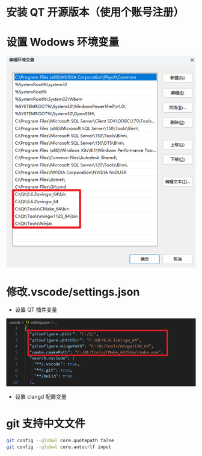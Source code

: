 # 安装 QT 开源版本（使用个账号注册）

# 设置 Wodows 环境变量

![alt text](images/windows环境变量设置.png)

# 修改.vscode/settings.json

- 设置 QT 插件变量

![alt text](images/settings.json设置.png)

- 设置 clangd 配置变量

# git 支持中文文件

```bash
git config --global core.quotepath false
git config --global core.autocrlf input
```
